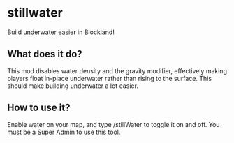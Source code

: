 # stillwater
Build underwater easier in Blockland!

## What does it do?
This mod disables water density and the gravity modifier, effectively making players float in-place underwater rather than rising to the surface.
This should make building underwater a lot easier.

## How to use it?
Enable water on your map, and type /stillWater to toggle it on and off.
You must be a Super Admin to use this tool.
